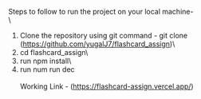 Steps to follow to run the project on your local machine-\
\
1. Clone the repository using git command - git clone (https://github.com/yugalJ7/flashcard_assign)\
2. cd flashcard_assign\
3. run npm install\
4. run num run dec\
\
Working Link - (https://flashcard-assign.vercel.app/)
